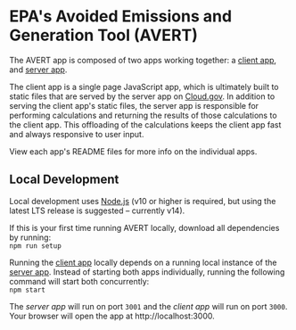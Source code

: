 # EPA's Avoided Emissions and Generation Tool (AVERT)

The AVERT app is composed of two apps working together: a [client app](/client), and [server app](/server).

The client app is a single page JavaScript app, which is ultimately built to static files that are served by the server app on [Cloud.gov](https://cloud.gov/). In addition to serving the client app's static files, the server app is responsible for performing calculations and returning the results of those calculations to the client app. This offloading of the calculations keeps the client app fast and always responsive to user input.

View each app's README files for more info on the individual apps.

## Local Development

Local development uses [Node.js](https://nodejs.org/en/) (v10 or higher is required, but using the latest LTS release is suggested – currently v14).

If this is your first time running AVERT locally, download all dependencies by running:    
`npm run setup`

Running the [client app](/client) locally depends on a running local instance of the [server app](/server). Instead of starting both apps individually, running the following command will start both concurrently:    
`npm start`

The _server app_ will run on port `3001` and the _client app_ will run on port `3000`. Your browser will open the app at http://localhost:3000.

